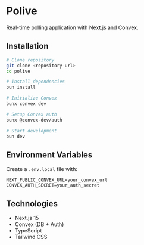 # Polive

Real-time polling application with Next.js and Convex.

## Installation

```bash
# Clone repository
git clone <repository-url>
cd polive

# Install dependencies
bun install

# Initialize Convex
bunx convex dev

# Setup Convex auth
bunx @convex-dev/auth

# Start development
bun dev
```

## Environment Variables

Create a `.env.local` file with:

```env
NEXT_PUBLIC_CONVEX_URL=your_convex_url
CONVEX_AUTH_SECRET=your_auth_secret
```

## Technologies

- Next.js 15
- Convex (DB + Auth)
- TypeScript
- Tailwind CSS
